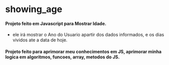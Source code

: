 # showing_age


#### Projeto feito em Javascript para Mostrar Idade. 
* ele irá mostrar o Ano do Usuario apartir dos dados informados, e os dias vividos ate a data de hoje.

  
#### Projeto feito para aprimorar meu conhecimentos em JS, aprimorar minha logica em algoritmos, funcoes, array, metodos do JS.
